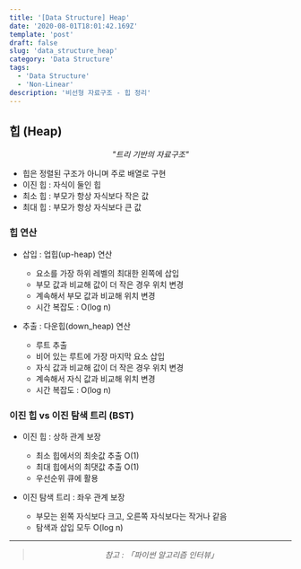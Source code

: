 ```yaml
---
title: '[Data Structure] Heap'
date: '2020-08-01T18:01:42.169Z'
template: 'post'
draft: false
slug: 'data_structure_heap'
category: 'Data Structure'
tags:
  - 'Data Structure'
  - 'Non-Linear'
description: '비선형 자료구조 - 힙 정리'
---
```


## 힙 (Heap)

<center><i>"트리 기반의 자료구조"</i></center>

- 힙은 정렬된 구조가 아니며 주로 배열로 구현
- 이진 힙 : 자식이 둘인 힙
- 최소 힙 : 부모가 항상 자식보다 작은 값
- 최대 힙 : 부모가 항상 자식보다 큰 값

### 힙 연산

- 삽입 : 업힙(up-heap) 연산

  - 요소를 가장 하위 레벨의 최대한 왼쪽에 삽입
  - 부모 값과 비교해 값이 더 작은 경우 위치 변경
  - 계속해서 부모 값과 비교해 위치 변경
  - 시간 복잡도 : O(log n)

- 추출 : 다운힙(down_heap) 연산
  - 루트 추출
  - 비어 있는 루트에 가장 마지막 요소 삽입
  - 자식 값과 비교해 값이 더 작은 경우 위치 변경
  - 계속해서 자식 값과 비교해 위치 변경
  - 시간 복잡도 : O(log n)

### 이진 힙 vs 이진 탐색 트리 (BST)

- 이진 힙 : 상하 관계 보장

  - 최소 힙에서의 최솟값 추출 O(1)
  - 최대 힙에서의 최댓값 추출 O(1)
  - 우선순위 큐에 활용

- 이진 탐색 트리 : 좌우 관계 보장
  - 부모는 왼쪽 자식보다 크고, 오른쪽 자식보다는 작거나 같음
  - 탐색과 삽입 모두 O(log n)

<hr>

> <center><i>참고 : 「파이썬 알고리즘 인터뷰」</i></center>
